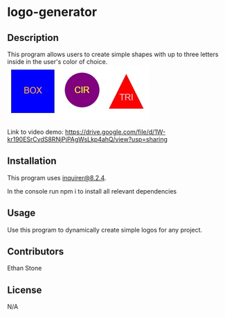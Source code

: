 # logo-generator

## Description
This program allows users to create simple shapes with up to three letters inside in the user's color of choice.
![Alt Text](./assets/images/ExampleShapes.jpg)

Link to video demo: https://drive.google.com/file/d/1W-kr190ESrCvdS8RNjPjPAgWsLkp4ahQ/view?usp=sharing

## Installation
This program uses inquirer@8.2.4.

In the console run npm i to install all relevant dependencies

## Usage
Use this program to dynamically create simple logos for any project. 

## Contributors
Ethan Stone

## License
N/A